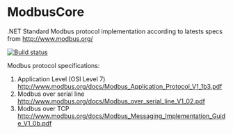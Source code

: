 # ModbusCore
.NET Standard Modbus protocol implementation according to latests specs from http://www.modbus.org/

[![Build status](https://ci.appveyor.com/api/projects/status/819jpo1fpateb2ya?svg=true)](https://ci.appveyor.com/project/adospace/modbuscore)

Modbus protocol specifications:
1. Application Level (OSI Level 7) http://www.modbus.org/docs/Modbus_Application_Protocol_V1_1b3.pdf
2. Modbus over serial line http://www.modbus.org/docs/Modbus_over_serial_line_V1_02.pdf
3. Modbus over TCP http://www.modbus.org/docs/Modbus_Messaging_Implementation_Guide_V1_0b.pdf
